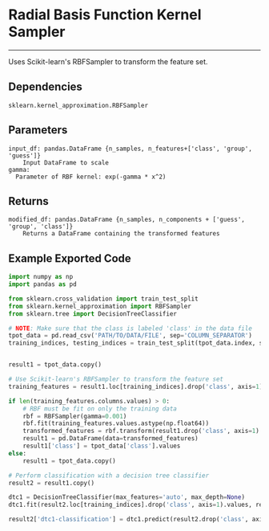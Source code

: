 # Radial Basis Function Kernel Sampler
* * *

Uses Scikit-learn's RBFSampler to transform the feature set.

## Dependencies
    sklearn.kernel_approximation.RBFSampler


Parameters
----------
    input_df: pandas.DataFrame {n_samples, n_features+['class', 'group', 'guess']}
        Input DataFrame to scale
    gamma:
      Parameter of RBF kernel: exp(-gamma * x^2)

Returns
-------
    modified_df: pandas.DataFrame {n_samples, n_components + ['guess', 'group', 'class']}
        Returns a DataFrame containing the transformed features


Example Exported Code
---------------------

```Python
import numpy as np
import pandas as pd

from sklearn.cross_validation import train_test_split
from sklearn.kernel_approximation import RBFSampler
from sklearn.tree import DecisionTreeClassifier

# NOTE: Make sure that the class is labeled 'class' in the data file
tpot_data = pd.read_csv('PATH/TO/DATA/FILE', sep='COLUMN_SEPARATOR')
training_indices, testing_indices = train_test_split(tpot_data.index, stratify=tpot_data['class'].values, train_size=0.75, test_size=0.25)


result1 = tpot_data.copy()

# Use Scikit-learn's RBFSampler to transform the feature set
training_features = result1.loc[training_indices].drop('class', axis=1)

if len(training_features.columns.values) > 0:
    # RBF must be fit on only the training data
    rbf = RBFSampler(gamma=0.001)
    rbf.fit(training_features.values.astype(np.float64))
    transformed_features = rbf.transform(result1.drop('class', axis=1).values.astype(np.float64))
    result1 = pd.DataFrame(data=transformed_features)
    result1['class'] = tpot_data['class'].values
else:
    result1 = tpot_data.copy()

# Perform classification with a decision tree classifier
result2 = result1.copy()

dtc1 = DecisionTreeClassifier(max_features='auto', max_depth=None)
dtc1.fit(result2.loc[training_indices].drop('class', axis=1).values, result2.loc[training_indices, 'class'].values)

result2['dtc1-classification'] = dtc1.predict(result2.drop('class', axis=1).values)

```

